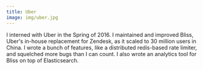 ```yaml
---
title: Uber 
image: img/uber.jpg
---
```

I interned with Uber in the Spring of 2016. I maintained and improved Bliss, Uber's in-house replacement for Zendesk, as it scaled to 30 million users in China. I wrote a bunch of features, like a distributed redis-based rate limiter, and squelched more bugs than I can count. I also wrote an analytics tool for Bliss on top of Elasticsearch.